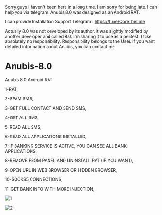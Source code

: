 Sorry guys I haven't been here in a long time. I am sorry for being late.
I can help you via telegram.
Anubis 8.0 was designed as an Android RAT.

I can provide Installation Support
Telegram : https://t.me/CoreTheLine

Actually 8.0 was not developed by its author.
It was slightly modified by another developer and called 8.0.
I'm sharing it to use as a pentest.
I take absolutely no responsibility.
Responsibility belongs to the User.
If you want detailed information about Anubis, you can contact me.


# Anubis-8.0
Anubis 8.0 Android RAT

1-RAT,

2-SPAM SMS,

3-GET FULL CONTACT AND SEND SMS,

4-GET ALL SMS,

5-READ ALL SMS,

6-READ ALL APPLICATIONS INSTALLED,

7-IF BANKING SERVICE IS ACTIVE, YOU CAN SEE ALL BANK APPLICATIONS,

8-REMOVE FROM PANEL AND UNINSTALL RAT (IF YOU WANT),

9-OPEN URL IN WEB BROWSER OR HIDDEN BROWSER,

10-SOCKS5 CONNECTIONS,

11-GET BANK INFO WITH MORE INJECTION,


![1](https://user-images.githubusercontent.com/92768020/194461219-32bfe473-9d6c-4722-a0ec-f2032ea16489.png)

![2](https://user-images.githubusercontent.com/92768020/194461229-942bfe28-11c7-43d2-9103-a7ba87e74909.png)
